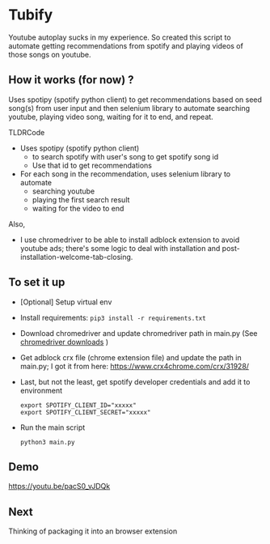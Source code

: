 # Tubify

Youtube autoplay sucks in my experience. So created
this script to automate getting recommendations from spotify
and playing videos of those songs on youtube.


## How it works (for now) ?

Uses spotipy (spotify python client) to get recommendations based on seed song(s) from user input
and then selenium library to automate searching youtube, playing video song, waiting for it to end, 
and repeat.


TLDRCode

- Uses spotipy (spotify python client)
    - to search spotify with user's song to get spotify song id
    - Use that id to get recommendations
- For each song in the recommendation, uses selenium library to automate
    - searching youtube
    - playing the first search result
    - waiting for the video to end

Also,
- I use chromedriver to be able to install adblock extension to avoid youtube ads; there's some logic to deal with
 installation and post-installation-welcome-tab-closing.
 

## To set it up
- [Optional] Setup virtual env
- Install requirements: `pip3 install -r requirements.txt`
- Download chromedriver and update chromedriver path in main.py (See [chromedriver downloads](https://sites.google.com/a/chromium.org/chromedriver/downloads) )
- Get adblock crx file (chrome extension file) and update the path in main.py; I got it from here: https://www.crx4chrome.com/crx/31928/
- Last, but not the least, get spotify developer credentials and add it to environment
  ```
  export SPOTIFY_CLIENT_ID="xxxxx"
  export SPOTIFY_CLIENT_SECRET="xxxxx"
  ```
 
- Run the main script
    ```
  python3 main.py
  ```
  
## Demo

https://youtu.be/pacS0_vJDQk


## Next

Thinking of packaging it into an browser extension